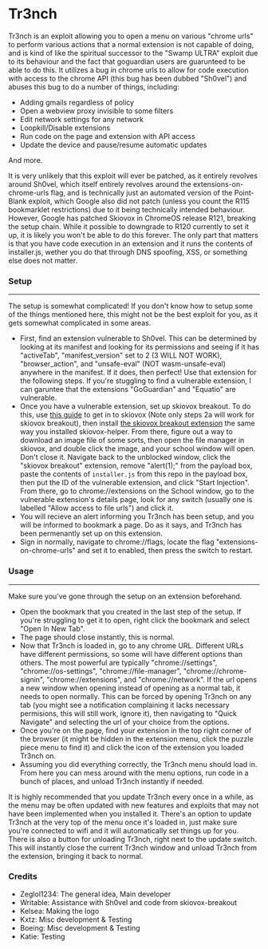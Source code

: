 # Tr3nch
Tr3nch is an exploit allowing you to open a menu on various "chrome urls" to perform
various actions that a normal extension is not capable of doing, and is kind of like
the spiritual successor to the "Swamp ULTRA" exploit due to its behaviour and the
fact that goguardian users are guarunteed to be able to do this. It utilizes a bug
in chrome urls to allow for code execution with access to the chrome API (this bug
has been dubbed "Sh0vel") and abuses this bug to do a number of things, including:
- Adding gmails regardless of policy
- Open a webview proxy invisible to some filters
- Edit network settings for any network
- Loopkill/Disable extensions
- Run code on the page and extension with API access
- Update the device and pause/resume automatic updates

And more.

It is very unlikely that this exploit will ever be patched, as it entirely revolves around Sh0vel, which itself entirely revolves around the extensions-on-chrome-urls flag, and is technically just an automated version of the Point-Blank exploit, which Google also did not patch (unless you count the R115 bookmarklet restrictions) due to it being technically intended behaviour.
However, Google has patched Skiovox in ChromeOS release R121, breaking the setup chain. While it possible to downgrade to R120 currently to set it up, it is likely you won't be able to do this forever. The only part that matters is that you have code execution in an extension and it runs the contents of installer.js, wether you do that through DNS spoofing, XSS, or something else does not matter.

### Setup
---
The setup is somewhat complicated! If you don't know how to setup some of the things mentioned here, this might not be the best exploit for you, as it gets somewhat complicated in some areas.
- First, find an extension vulnerable to Sh0vel. This can be determined by looking at its manifest and looking for its permissions and seeing if it has "activeTab", "manifest_version" set to 2 (3 WILL NOT WORK), "browser_action", and "unsafe-eval" (NOT wasm-unsafe-eval) anywhere in the manifest. If it does, then perfect! Use that extension for the following steps. If you're stuggling to find a vulnerable extension, I can garuntee that the extensions "GoGuardian" and "Equatio" are vulnerable.
- Once you have a vulnerable extension, set up skiovox breakout. To do this, use [this guide](https://skiovox.com) to get in to skiovox (Note only steps 2a will work for skiovox breakout), then install [the skiovox breakout extension](https://github.com/MunyDev/skiovox-breakout) the same way you installed skiovox-helper. From there, figure out a way to download an image file of some sorts, then open the file manager in skiovox, and double click the image, and your school window will open. Don't close it. Navigate back to the unblocked window, click the "skiovox breakout" extension, remove "alert(1);" from the payload box, paste the contents of `installer.js` from this repo in the payload box, then put the ID of the vulnerable extension, and click "Start Injection". From there, go to chrome://extensions on the School window, go to the vulnerable extension's details page, look for any switch (usually one is labelled "Allow access to file urls") and click it.
- You will recieve an alert informing you Tr3nch has been setup, and you will be informed to bookmark a page. Do as it says, and Tr3nch has been permenantly set up on this extension.
- Sign in normally, navigate to chrome://flags, locate the flag "extensions-on-chrome-urls" and set it to enabled, then press the switch to restart.

### Usage
---
Make sure you've gone through the setup on an extension beforehand.
- Open the bookmark that you created in the last step of the setup. If you're struggling to get it to open, right click the bookmark and select "Open In New Tab".
- The page should close instantly, this is normal.
- Now that Tr3nch is loaded in, go to any chrome URL. Different URLs have different permissions, so some will have different options than others. The most powerful are typically "chrome://settings", "chrome://os-settings", "chrome://file-manager", "chrome://chrome-signin", "chrome://extensions", and "chrome://network". If the url opens a new window when opening instead of opening as a normal tab, it needs to open normally. This can be forced by opening Tr3nch on any tab (you might see a notification complaining it lacks necessary permisions, this will still work, ignore it), then navigating to "Quick Navigate" and selecting the url of your choice from the options.
- Once you're on the page, find your extension in the top right corner of the browser (it might be hidden in the extension menu, click the puzzle piece menu to find it) and click the icon of the extension you loaded Tr3nch on.
- Assuming you did everything correctly, the Tr3nch menu should load in. From here you can mess around with the menu options, run code in a bunch of places, and unload Tr3nch instantly if needed.

It is highly recommended that you update Tr3nch every once in a while, as the menu may be often updated with new features and exploits that may not have been implemented when you installed it. There's an option to update Tr3nch at the very top of the menu once it's loaded in, just make sure you're connected to wifi and it will automatically set things up for you. 
There is also a button for unloading Tr3nch, right next to the update switch. This will instantly close the current Tr3nch window and unload Tr3nch from the extension, bringing it back to normal.

### Credits
- Zeglol1234: The general idea, Main developer
- Writable: Assistance with Sh0vel and code from skiovox-breakout
- Kelsea: Making the logo
- Kxtz: Misc development & Testing
- Boeing: Misc development & Testing
- Katie: Testing
